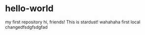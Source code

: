 # hello-world
my first repository 
hi, friends! This is stardust!
wahahaha
first local changedfsdgfsdgfad
